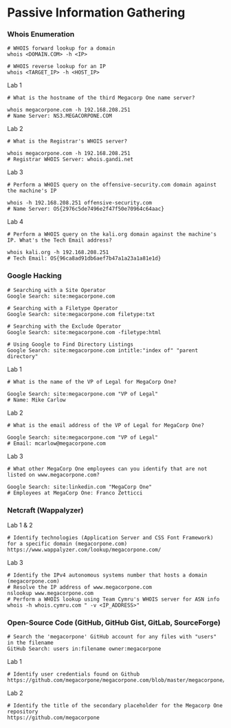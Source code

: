 # Passive Information Gathering
### Whois Enumeration
``` shell
# WHOIS forward lookup for a domain
whois <DOMAIN.COM> -h <IP>
```
``` shell
# WHOIS reverse lookup for an IP
whois <TARGET_IP> -h <HOST_IP>
```
Lab 1 
``` shell
# What is the hostname of the third Megacorp One name server?

whois megacorpone.com -h 192.168.208.251
# Name Server: NS3.MEGACORPONE.COM
```
Lab 2
``` shell
# What is the Registrar's WHOIS server?

whois megacorpone.com -h 192.168.208.251
# Registrar WHOIS Server: whois.gandi.net
```
Lab 3
``` shell
# Perform a WHOIS query on the offensive-security.com domain against the machine's IP

whois -h 192.168.208.251 offensive-security.com
# Name Server: OS{2976c5de7496e2f47f50e70964c64aac}
```
Lab 4
``` shell
# Perform a WHOIS query on the kali.org domain against the machine's IP. What's the Tech Email address?

whois kali.org -h 192.168.208.251
# Tech Email: OS{96ca8ad91db6aef7b47a1a23a1a81e1d}
```
### Google Hacking
``` shell
# Searching with a Site Operator
Google Search: site:megacorpone.com
```
``` shell
# Searching with a Filetype Operator
Google Search: site:megacorpone.com filetype:txt
```
``` shell
# Searching with the Exclude Operator
Google Search: site:megacorpone.com -filetype:html
```
``` shell
# Using Google to Find Directory Listings
Google Search: site:megacorpone.com intitle:"index of" "parent directory"
```
Lab 1
``` shell
# What is the name of the VP of Legal for MegaCorp One?

Google Search: site:megacorpone.com "VP of Legal"
# Name: Mike Carlow
```
Lab 2
``` shell
# What is the email address of the VP of Legal for MegaCorp One?

Google Search: site:megacorpone.com "VP of Legal"
# Email: mcarlow@megacorpone.com 
```
Lab 3
``` shell
# What other MegaCorp One employees can you identify that are not listed on www.megacorpone.com?

Google Search: site:linkedin.com "MegaCorp One"
# Employees at MegaCorp One: Franco Zetticci
```
### Netcraft (Wappalyzer)
Lab 1 & 2
``` shell
# Identify technologies (Application Server and CSS Font Framework) for a specific domain (megacorpone.com)
https://www.wappalyzer.com/lookup/megacorpone.com/
```
Lab 3
``` shell
# Identify the IPv4 autonomous systems number that hosts a domain (megacorpone.com)
# Resolve the IP address of www.megacorpone.com  
nslookup www.megacorpone.com
# Perform a WHOIS lookup using Team Cymru's WHOIS server for ASN info  
whois -h whois.cymru.com " -v <IP_ADDRESS>"
```
### Open-Source Code (GitHub, GitHub Gist, GitLab, SourceForge)
``` shell
# Search the 'megacorpone' GitHub account for any files with "users" in the filename
GitHub Search: users in:filename owner:megacorpone
```
Lab 1
``` shell
# Identify user credentials found on Github
https://github.com/megacorpone/megacorpone.com/blob/master/megacorpone/xampp.users
```
Lab 2
``` shell
# Identify the title of the secondary placeholder for the Megacorp One repository
https://github.com/megacorpone
```
